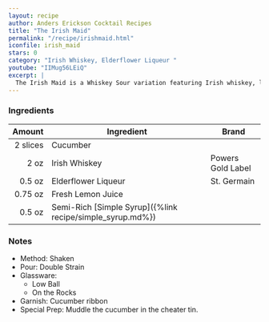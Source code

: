 ```yaml
---
layout: recipe
author: Anders Erickson Cocktail Recipes
title: "The Irish Maid"
permalink: "/recipe/irishmaid.html"
iconfile: irish_maid
stars: 0
category: "Irish Whiskey, Elderflower Liqueur "
youtube: "IIMug56LEiQ"
excerpt: |
  The Irish Maid is a Whiskey Sour variation featuring Irish whiskey, lemon juice and fresh cucumber. It makes the case for whiskey as a summer drink.
---
```


### Ingredients

|   Amount | Ingredient                                                | Brand             |
| -------: | --------------------------------------------------------- | ----------------- |
| 2 slices | Cucumber                                                  |
|     2 oz | Irish Whiskey                                             | Powers Gold Label |
|   0.5 oz | Elderflower Liqueur                                       | St. Germain       |
|  0.75 oz | Fresh Lemon Juice                                         |
|   0.5 oz | Semi-Rich [Simple Syrup]({%link recipe/simple_syrup.md%}) |

### Notes

- Method: Shaken
- Pour: Double Strain
- Glassware:
  - Low Ball
  - On the Rocks
- Garnish: Cucumber ribbon
- Special Prep: Muddle the cucumber in the cheater tin.
